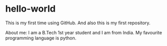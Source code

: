 # hello-world
This is my first time using GitHub. And also this is my first repository.

About me:
 I am a B.Tech 1st year student and I am from India.
 My favourite programming language is python.
